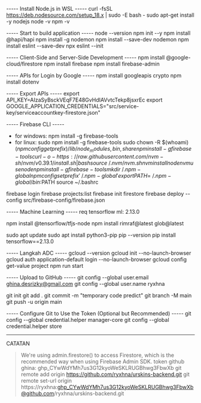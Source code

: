 ----- Install Node.js in WSL -----
curl -fsSL https://deb.nodesource.com/setup_18.x | sudo -E bash -
sudo apt-get install -y nodejs
node -v
npm -v

----- Start to build application -----
node --version
npm init --y
npm install @hapi/hapi
npm install -g nodemon
npm install --save-dev nodemon
npm install eslint --save-dev
npx eslint --init

----- Client-Side and Server-Side Development -----
npm install @google-cloud/firestore
npm install firebase
npm install firebase-admin

----- APIs for Login by Google -----
npm install googleapis crypto
npm install dotenv

----- Export APIs -----
export API_KEY=AIzaSyBsckVEqF7E48GvHdIAVvtcTekp8jsxrEc
export GOOGLE_APPLICATION_CREDENTIALS="src/service-key/serviceaccountkey-firestore.json"

----- Firebase CLI -----
- for windows: npm install -g firebase-tools 
- for linux: sudo npm install -g firebase-tools
  sudo chown -R $(whoami) $(npm config get prefix)/{lib/node_modules,bin,share}
  npm install -g firebase-tools
  curl -o- https://raw.githubusercontent.com/nvm-sh/nvm/v0.39.1/install.sh | bash
  source ~/.nvm/nvm.sh
  nvm install node
  nvm use node
  npm install -g firebase-tools
  mkdir ~/.npm-global
  npm config set prefix '~/.npm-global'
  export PATH=~/.npm-global/bin:$PATH
  source ~/.bashrc

firebase login
firebase projects:list
firebase init firestore
firebase deploy --config src/firebase-config/firebase.json

----- Machine Learning -----
req tensorflow ml: 2.13.0

npm install @tensorflow/tfjs-node
npm install rimraf@latest glob@latest

sudo apt update
sudo apt install python3-pip
pip --version
pip install tensorflow==2.13.0

----- Langkah ADC -----
gcloud --version
gcloud init --no-launch-browser
gcloud auth application-default login --no-launch-browser
gcloud config get-value project
npm run start

----- Upload to GitHub -----
git config --global user.email ghina.desrizky@gmail.com
git config --global user.name ryxhna

git init
git add .
git commit -m "temporary code predict"
git branch -M main
git push -u origin main

----- Configure Git to Use the Token (Optional but Recommended) -----
git config --global credential.helper manager-core
git config --global credential.helper store

------------------------------
CATATAN
> We're using admin.firestore() to access Firestore, which is the recommended way when using Firebase Admin SDK.
> token github ghina: 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
> git remote add origin https://github.com/ryxhna/urskins-backend.git
> git remote set-url origin https://ryxhna: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@github.com/ryxhna/urskins-backend.git